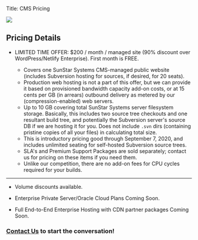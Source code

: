 Title: CMS Pricing

<div class="float-lg-right">
	<img src="/images/sunstarstaronly.png"></img>
</div>

## Pricing Details

- LIMITED TIME OFFER: <span class="text-success">$200 / month / managed site</span> (90% discount over WordPress/Netlify Enterprise).  First month is <span class="text-success">FREE</span>.

	- Covers one <span class="text-white">SunStar Systems CMS</span>-managed public website (includes Subversion hosting for sources, if desired, for 20 seats).
	- Production web hosting is not a part of this offer, but we can provide it based on provisioned bandwidth capacity add-on costs, or at  <span class="text-success">15 cents per GB</span> (in arrears) outbound delivery as metered by our (compression-enabled) web servers.
	- Up to 10 GB covering total SunStar Systems server filesystem storage.  Basically, this includes two source tree checkouts and one resultant build tree, and potentially the Subversion server's source DB if we are hosting it for you.  Does not include `.svn` dirs (containing pristine copies of all your files) in calculating total size.
	- This is introductory pricing good through September 7, 2020, and includes <span class="text-success">unlimited seating for self-hosted Subversion source trees</span>.
	- SLA's and Premium Support Packages are sold separately; contact us for pricing on these items if you need them.
	- Unlike our competition, <span class="text-success">there are no add-on fees for CPU cycles required for your builds</span>.
------------

- Volume discounts available.

- Enterprise Private Server/Oracle Cloud Plans Coming Soon.

- Full End-to-End Enterprise Hosting with CDN partner packages Coming Soon.

### [Contact Us](/contact) to start the conversation!

